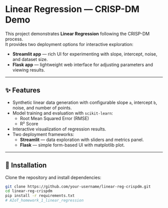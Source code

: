 # Linear Regression — CRISP-DM Demo

This project demonstrates **Linear Regression** following the CRISP-DM process.  
It provides two deployment options for interactive exploration:

- **Streamlit app** — rich UI for experimenting with slope, intercept, noise, and dataset size.
- **Flask app** — lightweight web interface for adjusting parameters and viewing results.

---

## ✨ Features
- Synthetic linear data generation with configurable slope `a`, intercept `b`, noise, and number of points.
- Model training and evaluation with `scikit-learn`:
  - Root Mean Squared Error (RMSE)
  - R² Score
- Interactive visualization of regression results.
- Two deployment frameworks:
  - **Streamlit** — data exploration with sliders and metrics panel.
  - **Flask** — simple form-based UI with matplotlib plot.

---

## 🚀 Installation

Clone the repository and install dependencies:

```bash
git clone https://github.com/your-username/linear-reg-crispdm.git
cd linear-reg-crispdm
pip install -r requirements.txt
#   A I o T _ h o m e w o r k _ 1 _ l i n e a r _ r e g r e s s i o n  
 